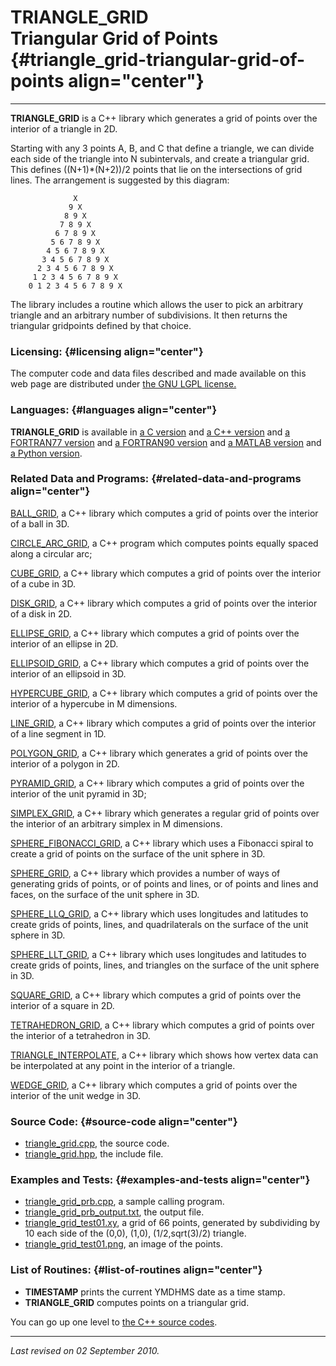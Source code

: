 TRIANGLE\_GRID\
Triangular Grid of Points {#triangle_grid-triangular-grid-of-points align="center"}
=========================

------------------------------------------------------------------------

**TRIANGLE\_GRID** is a C++ library which generates a grid of points
over the interior of a triangle in 2D.

Starting with any 3 points A, B, and C that define a triangle, we can
divide each side of the triangle into N subintervals, and create a
triangular grid. This defines ((N+1)\*(N+2))/2 points that lie on the
intersections of grid lines. The arrangement is suggested by this
diagram:

                  X
                 9 X
                8 9 X
               7 8 9 X
              6 7 8 9 X
             5 6 7 8 9 X
            4 5 6 7 8 9 X
           3 4 5 6 7 8 9 X
          2 3 4 5 6 7 8 9 X
         1 2 3 4 5 6 7 8 9 X
        0 1 2 3 4 5 6 7 8 9 X
          

The library includes a routine which allows the user to pick an
arbitrary triangle and an arbitrary number of subdivisions. It then
returns the triangular gridpoints defined by that choice.

### Licensing: {#licensing align="center"}

The computer code and data files described and made available on this
web page are distributed under [the GNU LGPL
license.](../../txt/gnu_lgpl.txt)

### Languages: {#languages align="center"}

**TRIANGLE\_GRID** is available in [a C
version](../../c_src/triangle_grid/triangle_grid.md) and [a C++
version](../../master/triangle_grid/triangle_grid.md) and [a
FORTRAN77 version](../../f77_src/triangle_grid/triangle_grid.md) and
[a FORTRAN90 version](../../f_src/triangle_grid/triangle_grid.md) and
[a MATLAB version](../../m_src/triangle_grid/triangle_grid.md) and [a
Python version](../../py_src/triangle_grid/triangle_grid.md).

### Related Data and Programs: {#related-data-and-programs align="center"}

[BALL\_GRID](../../master/ball_grid/ball_grid.md), a C++ library
which computes a grid of points over the interior of a ball in 3D.

[CIRCLE\_ARC\_GRID](../../master/circle_arc_grid/circle_arc_grid.md),
a C++ program which computes points equally spaced along a circular arc;

[CUBE\_GRID](../../master/cube_grid/cube_grid.md), a C++ library
which computes a grid of points over the interior of a cube in 3D.

[DISK\_GRID](../../master/disk_grid/disk_grid.md), a C++ library
which computes a grid of points over the interior of a disk in 2D.

[ELLIPSE\_GRID](../../master/ellipse_grid/ellipse_grid.md), a C++
library which computes a grid of points over the interior of an ellipse
in 2D.

[ELLIPSOID\_GRID](../../master/ellipsoid_grid/ellipsoid_grid.md), a
C++ library which computes a grid of points over the interior of an
ellipsoid in 3D.

[HYPERCUBE\_GRID](../../master/hypercube_grid/hypercube_grid.md), a
C++ library which computes a grid of points over the interior of a
hypercube in M dimensions.

[LINE\_GRID](../../master/line_grid/line_grid.md), a C++ library
which computes a grid of points over the interior of a line segment in
1D.

[POLYGON\_GRID](../../master/polygon_grid/polygon_grid.md), a C++
library which generates a grid of points over the interior of a polygon
in 2D.

[PYRAMID\_GRID](../../master/pyramid_grid/pyramid_grid.md), a C++
library which computes a grid of points over the interior of the unit
pyramid in 3D;

[SIMPLEX\_GRID](../../master/simplex_grid/simplex_grid.md), a C++
library which generates a regular grid of points over the interior of an
arbitrary simplex in M dimensions.

[SPHERE\_FIBONACCI\_GRID](../../master/sphere_fibonacci_grid/sphere_fibonacci_grid.md),
a C++ library which uses a Fibonacci spiral to create a grid of points
on the surface of the unit sphere in 3D.

[SPHERE\_GRID](../../master/sphere_grid/sphere_grid.md), a C++
library which provides a number of ways of generating grids of points,
or of points and lines, or of points and lines and faces, on the surface
of the unit sphere in 3D.

[SPHERE\_LLQ\_GRID](../../master/sphere_llq_grid/sphere_llq_grid.md),
a C++ library which uses longitudes and latitudes to create grids of
points, lines, and quadrilaterals on the surface of the unit sphere in
3D.

[SPHERE\_LLT\_GRID](../../master/sphere_llt_grid/sphere_llt_grid.md),
a C++ library which uses longitudes and latitudes to create grids of
points, lines, and triangles on the surface of the unit sphere in 3D.

[SQUARE\_GRID](../../master/square_grid/square_grid.md), a C++
library which computes a grid of points over the interior of a square in
2D.

[TETRAHEDRON\_GRID](../../master/tetrahedron_grid/tetrahedron_grid.md),
a C++ library which computes a grid of points over the interior of a
tetrahedron in 3D.

[TRIANGLE\_INTERPOLATE](../../master/triangle_interpolate/triangle_interpolate.md),
a C++ library which shows how vertex data can be interpolated at any
point in the interior of a triangle.

[WEDGE\_GRID](../../master/wedge_grid/wedge_grid.md), a C++ library
which computes a grid of points over the interior of the unit wedge in
3D.

### Source Code: {#source-code align="center"}

-   [triangle\_grid.cpp](triangle_grid.cpp), the source code.
-   [triangle\_grid.hpp](triangle_grid.hpp), the include file.

### Examples and Tests: {#examples-and-tests align="center"}

-   [triangle\_grid\_prb.cpp](triangle_grid_prb.cpp), a sample calling
    program.
-   [triangle\_grid\_prb\_output.txt](triangle_grid_prb_output.txt), the
    output file.
-   [triangle\_grid\_test01.xy](triangle_grid_test01.xy), a grid of 66
    points, generated by subdividing by 10 each side of the (0,0),
    (1,0), (1/2,sqrt(3)/2) triangle.
-   [triangle\_grid\_test01.png](triangle_grid_test01.png), an image of
    the points.

### List of Routines: {#list-of-routines align="center"}

-   **TIMESTAMP** prints the current YMDHMS date as a time stamp.
-   **TRIANGLE\_GRID** computes points on a triangular grid.

You can go up one level to [the C++ source codes](../cpp_src.md).

------------------------------------------------------------------------

*Last revised on 02 September 2010.*

